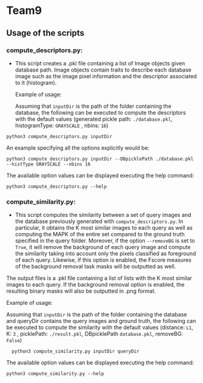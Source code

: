 # Team9
## Usage of the scripts 
### compute_descriptors.py: 
- This script creates a .pkl file containing a list of Image objects given database path. Image objects contain traits to describe each database image such as the image pixel information and the descriptor associated to it (histogram).

  Example of usage:

  Assuming that `inputDir` is the path of the folder containing the database, the following can be executed to compute the descriptors with the default values (generated pickle path: `./database.pkl`, histogramType: `GRAYSCALE` , nbins: `16`)

```
python3 compute_descriptors.py inputDir 
```
  An example specifying all the options explicitly would be:
```
python3 compute_descriptors.py inputDir --DBpicklePath ./database.pkl --histType GRAYSCALE --nbins 16
```
The available option values can be displayed executing the help command:
```
python3 compute_descriptors.py --help
```

### compute_similarity.py: 
- This script computes the similarity between a set of query images and the database previously generated with ``compute_descriptors.py``. In particular, it  obtains the K most similar images to each query as well as computing the MAPK of the entire set compared to the ground truth specified in the query folder. Moreover, if the option `--removeBG` is set to `True`, it will remove the background of each query image and compute the similarity taking into account only the pixels classified as foreground of each query. Likewise, if this option is enabled, the Fscore measures of the background removal task masks will be outputted as well.

The output files is a .pkl file containing a list of lists with the K most similar images to each query. If the background removal option is enabled, the resulting binary masks will also be outputted in .png format.

  Example of usage:

  Assuming that `inputDir` is the path of the folder containing the database and queryDir contains the query images and ground truth, the following can be executed to compute the similarity with the default values (distance: `L1`, K: `3` , picklePath: `./result.pkl`, DBpicklePath `database.pkl`, removeBG: `False`)

```
  python3 compute_similarity.py inputDir queryDir 
```
The available option values can be displayed executing the help command:
```
python3 compute_similarity.py --help
```